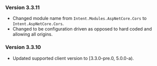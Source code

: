 ### Version 3.3.11

- Changed module name from `Intent.Modules.AspNetCore.Cors` to `Intent.AspNetCore.Cors`.
- Changed to be configuration driven as opposed to hard coded and allowing all origins.

### Version 3.3.10

- Updated supported client version to [3.3.0-pre.0, 5.0.0-a).

